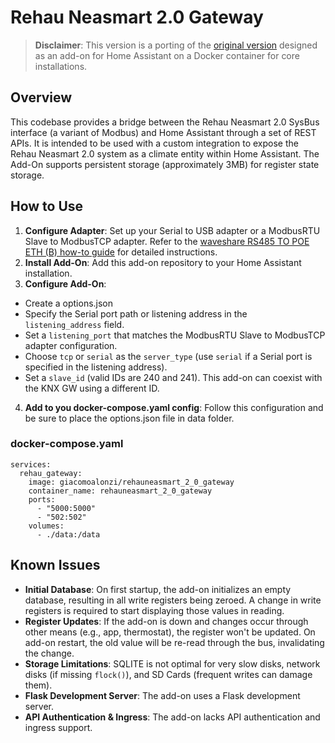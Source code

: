 # Rehau Neasmart 2.0 Gateway

> **Disclaimer**: This version is a porting of the [original version](https://github.com/MatteoManzoni/RehauNeasmart2.0_Gateway) designed as an add-on for Home Assistant on a Docker container for core installations.

## Overview

This codebase provides a bridge between the Rehau Neasmart 2.0 SysBus interface (a variant of Modbus) and Home Assistant through a set of REST APIs. It is intended to be used with a custom integration to expose the Rehau Neasmart 2.0 system as a climate entity within Home Assistant. The Add-On supports persistent storage (approximately 3MB) for register state storage.

## How to Use

1. **Configure Adapter**: Set up your Serial to USB adapter or a ModbusRTU Slave to ModbusTCP adapter. Refer to the [waveshare RS485 TO POE ETH (B) how-to guide](./waveshare_poegw_howto.md) for detailed instructions.
2. **Install Add-On**: Add this add-on repository to your Home Assistant installation.
3. **Configure Add-On**:

- Create a options.json
- Specify the Serial port path or listening address in the `listening_address` field.
- Set a `listening_port` that matches the ModbusRTU Slave to ModbusTCP adapter configuration.
- Choose `tcp` or `serial` as the `server_type` (use `serial` if a Serial port is specified in the listening address).
- Set a `slave_id` (valid IDs are 240 and 241). This add-on can coexist with the KNX GW using a different ID.

4. **Add to you docker-compose.yaml config**: Follow this configuration and be sure to place the options.json file in data folder.

### docker-compose.yaml

```
services:
  rehau_gateway:
    image: giacomoalonzi/rehauneasmart_2_0_gateway
    container_name: rehauneasmart_2_0_gateway
    ports:
      - "5000:5000"
      - "502:502"
    volumes:
      - ./data:/data
```

## Known Issues

- **Initial Database**: On first startup, the add-on initializes an empty database, resulting in all write registers being zeroed. A change in write registers is required to start displaying those values in reading.
- **Register Updates**: If the add-on is down and changes occur through other means (e.g., app, thermostat), the register won't be updated. On add-on restart, the old value will be re-read through the bus, invalidating the change.
- **Storage Limitations**: SQLITE is not optimal for very slow disks, network disks (if missing `flock()`), and SD Cards (frequent writes can damage them).
- **Flask Development Server**: The add-on uses a Flask development server.
- **API Authentication & Ingress**: The add-on lacks API authentication and ingress support.
